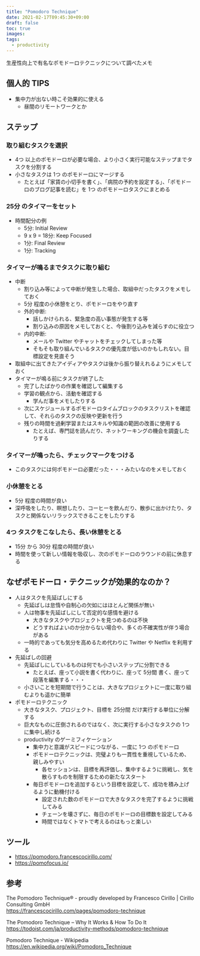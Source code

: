 ```yaml
---
title: "Pomodoro Technique"
date: 2021-02-17T09:45:30+09:00
draft: false
toc: true
images:
tags: 
  - productivity
---
```


生産性向上で有名なポモドーロテクニックについて調べたメモ

<!-- more -->

## 個人的 TIPS

- 集中力が出ない時こそ効果的に使える
  - 昼間のリモートワークとか


## ステップ

### 取り組むタスクを選択

- 4つ 以上のポモドーロが必要な場合、より小さく実行可能なステップまでタスクを分割する
- 小さなタスクは 1つ のポモドーロにマージする
  - たとえば「家賃の小切手を書く」、「病院の予約を設定する」、「ポモドーロのブログ記事を読む」を 1つ のポモドーロタスクにまとめる


### 25分 のタイマーをセット

- 時間配分の例
  - 5分: Initial Review
  - 9 x 9 = 18分: Keep Focused
  - 1分: Final Review
  - 1分: Tracking


### タイマーが鳴るまでタスクに取り組む

- 中断
  - 割り込み等によって中断が発生した場合、取組中だったタスクをメモしておく
  - 5分 程度の小休憩をとり、ポモドーロをやり直す
  - 外的中断: 
    - 話しかけられる、緊急度の高い事態が発生する等
    - 割り込みの原因をメモしておくと、今後割り込みを減らすのに役立つ
  - 内的中断: 
    - メールや Twitter やチャットをチェックしてしまった等
    - そもそも取り組んでいるタスクの優先度が低いのかもしれない。目標設定を見直そう
- 取組中に出てきたアイディアやタスクは後から振り替えれるようにメモしておく
- タイマーが鳴る前にタスクが終了した
  - 完了したばかりの作業を確認して編集する
  - 学習の観点から、活動を確認する
    - 学んだ事をメモしたりする
  - 次にスケジュールするポモドーロタイムブロックのタスクリストを確認して、それらのタスクの反映や更新を行う
  - 残りの時間を過剰学習またはスキルや知識の範囲の改善に使用する
    - たとえば、専門誌を読んだり、ネットワーキングの機会を調査したりする


### タイマーが鳴ったら、チェックマークをつける

- このタスクには何ポモドーロ必要だった・・・みたいなのをメモしておく


### 小休憩をとる

- 5分 程度の時間が良い
- 深呼吸をしたり、瞑想したり、コーヒーを飲んだり、散歩に出かけたり、タスクと関係ないリラックスできることをしたりする


### 4つ タスクをこなしたら、長い休憩をとる

- 15分 から 30分 程度の時間が良い
- 時間を使って新しい情報を吸収し、次のポモドーロのラウンドの前に休息する


## なぜポモドーロ・テクニックが効果的なのか？

- 人はタスクを先延ばしにする
  - 先延ばしは怠惰や自制心の欠如にはほとんど関係が無い
  - 人は物事を先延ばしにして否定的な感情を避ける
    - 大きなタスクやプロジェクトを見つめるのは不快
    - どうすればよいのか分からない場合や、多くの不確実性が伴う場合がある
  - 一時的であっても気分を高めるため代わりに Twitter や Netflix を利用する
- 先延ばしの回避
  - 先延ばしにしているものは何でも小さいステップに分割できる
    - たとえば、座って小説を書く代わりに、座って 5分間 書く、座って段落を編集する・・・
  - 小さいことを短期間で行うことは、大きなプロジェクトに一度に取り組むよりも遥かに簡単
- ポモドーロテクニック
  - 大きなタスク、プロジェクト、目標を 25分間 だけ実行する単位に分解する
  - 巨大なものに圧倒されるのではなく、次に実行する小さなタスクの 1つ に集中し続ける
  - productivity のゲーミフィケーション
    - 集中力と意識がスピードにつながる、一度に 1つ のポモドーロ
    - ポモドーロテクニックは、完璧よりも一貫性を重視しているため、親しみやすい
      - 各セッションは、目標を再評価し、集中するように挑戦し、気を散らすものを制限するための新たなスタート
    - 毎日ポモドーロを追加するという目標を設定して、成功を積み上げるように動機付ける
      - 設定された数のポモドーロで大きなタスクを完了するように挑戦してみる
      - チェーンを壊さずに、毎日のポモドーロの目標数を設定してみる
      - 時間ではなくトマトで考えるのはもっと楽しい


## ツール

- https://pomodoro.francescocirillo.com/
- https://pomofocus.io/


## 参考

The Pomodoro Technique® - proudly developed by Francesco Cirillo | Cirillo Consulting GmbH  
https://francescocirillo.com/pages/pomodoro-technique

The Pomodoro Technique – Why It Works & How To Do It  
https://todoist.com/ja/productivity-methods/pomodoro-technique

Pomodoro Technique - Wikipedia  
https://en.wikipedia.org/wiki/Pomodoro_Technique

